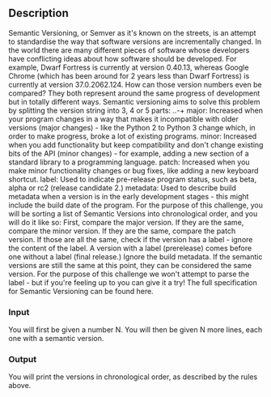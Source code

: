 ## Description

Semantic Versioning, or Semver as it's known on the streets, is an attempt to standardise the way that software versions are incrementally changed. In the world there are many different pieces of software whose developers have conflicting ideas about how software should be developed. For example, Dwarf Fortress is currently at version 0.40.13, whereas Google Chrome (which has been around for 2 years less than Dwarf Fortress) is currently at version 37.0.2062.124. How can those version numbers even be compared? They both represent around the same progress of development but in totally different ways. Semantic versioning aims to solve this problem by splitting the version string into 3, 4 or 5 parts:
<major>.<minor>.<patch>-<label>+<metadata>
major: Increased when your program changes in a way that makes it incompatible with older versions (major changes) - like the Python 2 to Python 3 change which, in order to make progress, broke a lot of existing programs.
minor: Increased when you add functionality but keep compatibility and don't change existing bits of the API (minor changes) - for example, adding a new section of a standard library to a programming language.
patch: Increased when you make minor functionality changes or bug fixes, like adding a new keyboard shortcut.
label: Used to indicate pre-release program status, such as beta, alpha or rc2 (release candidate 2.)
metadata: Used to describe build metadata when a version is in the early development stages - this might include the build date of the program.
For the purpose of this challenge, you will be sorting a list of Semantic Versions into chronological order, and you will do it like so:
First, compare the major version.
If they are the same, compare the minor version.
If they are the same, compare the patch version.
If those are all the same, check if the version has a label - ignore the content of the label. A version with a label (prerelease) comes before one without a label (final release.)
Ignore the build metadata.
If the semantic versions are still the same at this point, they can be considered the same version. For the purpose of this challenge we won't attempt to parse the label - but if you're feeling up to you can give it a try!
The full specification for Semantic Versioning can be found here.

### Input

You will first be given a number N. You will then be given N more lines, each one with a semantic version.

### Output

You will print the versions in chronological order, as described by the rules above.

